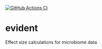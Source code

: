 [![GitHub Actions CI](https://github.com/gibsramen/evident/actions/workflows/main.yml/badge.svg)](https://github.com/gibsramen/evident/actions)

# evident

Effect size calculations for microbiome data
